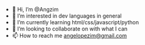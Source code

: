- 👋 Hi, I’m @Angzim
- 👀 I’m interested in dev languages in general
- 🌱 I’m currently learning html/css/javascript/python
- 💞️ I’m looking to collaborate on with what I can
- 📫 How to reach me angelopezim@gmail.com

<!---
Angzim/Angzim is a ✨ special ✨ repository because its `README.md` (this file) appears on your GitHub profile.
You can click the Preview link to take a look at your changes.
--->
